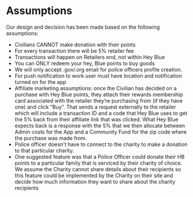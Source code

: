 
# Assumptions

Our design and decision has been made based on the following assumptions:

* Civilians CANNOT make donation with their points
* For every transaction there will be 5% retailer fee 
* Transactions will happen on Retailers end, not within Hey Blue
* You can ONLY redeem your hey, Blue points to buy goods 
* We will only accept .gov/.org email for police officers profile creation.
* For push notification to work user must have location and notification turned on for the app
* Affiliate marketing assumptions: once the Civilian has decided on a purchase with Hey Blue points, they attach their rewards membership card associated with the retailer they’re purchasing from (if they have one) and click “Buy”.  That sends a request externally to the retailer which will include a transaction ID and a code that Hey Blue uses to get the 5% back from their affiliate link that was clicked.  What Hey   Blue expects back is a response with the 5% that we then allocate between Admin costs for the App and a   Community Fund for the zip code where the purchase was made from. 
* Police officer doesn't have to connect to the charity to make a donation to that particular charity. 
* One suggested feature was that a Police Officer could donate their HB points to a particular family that is serviced by their charity of choice.  We assume the Charity cannot share details about their recipients so this feature could be implemented by the Charity on their site and decide how much information they want to share about the charity recipients




